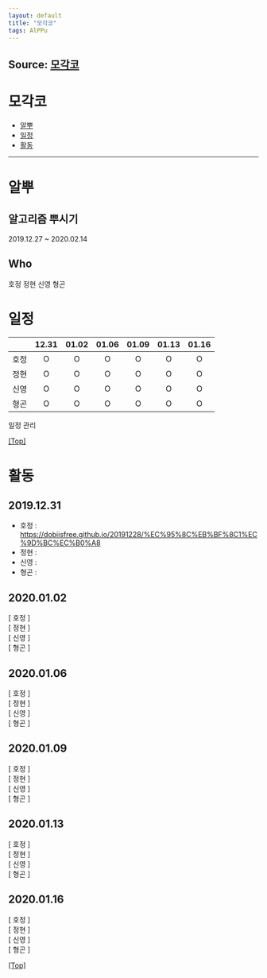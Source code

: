 ```yaml
---
layout: default
title: "모각코"
tags: AlPPu
---
```


## Source: [모각코](https://github.com/fullpipe/markdown-test-page)

# <a name="top"></a>모각코
* [알뿌](#TEST)
* [일정](#Paragraphs)
* [활동](#Blockquotes)


***

# <a name="TEST"></a>알뿌
## 알고리즘 뿌시기

2019.12.27 ~ 2020.02.14

## Who

호정
정현
신영
형곤


# <a name="Paragraphs"></a>일정

|      |   12.31   |   01.02   |   01.06   |   01.09   |   01.13   |   01.16   |
| :------------------: | :------------------: | :-----------------: | :------------------: | :------------------: | :------------------: | :------------------: |
|   호정   |   O   |   O   |   O   |   O   |   O   |   O   |
|   정현   |   O   |   O   |   O   |   O   |   O   |   O   |
|   신영   |   O   |   O   |   O   |   O   |   O   |   O   |
|   형곤   |   O   |   O   |   O   |   O   |   O   |   O   |

일정 관리

[[Top]](#top)

# <a name="Blockquotes"></a>활동

## 2019.12.31  
- 호정 : <https://dobiisfree.github.io/20191228/%EC%95%8C%EB%BF%8C1%EC%9D%BC%EC%B0%A8>  
- 정현 :   
- 신영 :   
- 형곤 :   

## 2020.01.02  
[ 호정 ]  
[ 정현 ]  
[ 신영 ]  
[ 형곤 ]  

## 2020.01.06  
[ 호정 ]  
[ 정현 ]  
[ 신영 ]  
[ 형곤 ]  

## 2020.01.09  
[ 호정 ]  
[ 정현 ]  
[ 신영 ]  
[ 형곤 ]  

## 2020.01.13  
[ 호정 ]  
[ 정현 ]  
[ 신영 ]  
[ 형곤 ]  

## 2020.01.16  
[ 호정 ]  
[ 정현 ]  
[ 신영 ]  
[ 형곤 ]  

[[Top]](#top)

